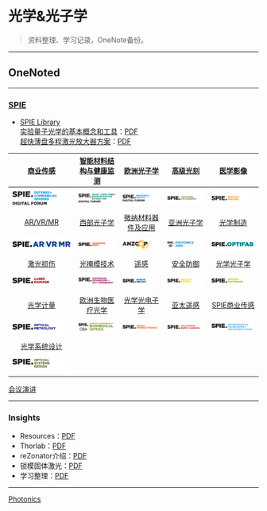# 光学&光子学
> 资料整理、学习记录，OneNote备份。
---

## OneNoted

---
### [SPIE](./laser?id=相关资源)

- [SPIE Library](https://www.spiedigitallibrary.org/)<br>
[实验量子光学的基本概念和工具](https://doi.org/10.1117/12.2321658)：<a href="./sources/light/107410T.pdf" target="_blank">PDF</a><br> 
[超快薄盘多程激光放大器方案](https://doi.org/10.1117/1.OE.58.9.096102)：<a href="./sources/light/096102_1.pdf" target="_blank">PDF</a><br> 

[商业传感](https://www.spiedigitallibrary.org/conference-proceedings-of-spie/browse/SPIE-Defense-Commercial-Sensing/2020)|[智能材料结构与健康监测](https://www.spiedigitallibrary.org/conference-proceedings-of-spie/browse/SPIE-Smart-Structures-and-Materials-Nondestructive-Evaluation-and-Health-Monitoring/2020)|[欧洲光子学](https://www.spiedigitallibrary.org/conference-proceedings-of-spie/browse/SPIE-Photonics-Europe/2020)|[高级光刻](https://www.spiedigitallibrary.org/conference-proceedings-of-spie/browse/SPIE-Advanced-Lithography/2020)|[医学影像](https://www.spiedigitallibrary.org/conference-proceedings-of-spie/browse/SPIE-Medical-Imaging/2020)
:--:|:--:|:--:|:--:|:--:
<img src="./sources/light/pic/DCS-DF.svg" width="99%">|<img src="./sources/light/pic/SS-DF.svg" width="99%">|<img src="./sources/light/pic/EPE-DF.svg" width="99%">|<img src="./sources/light/pic/al.gif" width="99%">|<img src="./sources/light/pic/mi.svg" width="99%">
[AR/VR/MR](https://www.spiedigitallibrary.org/conference-proceedings-of-spie/browse/SPIE-AR-VR-MR/2020)|[西部光子学](https://www.spiedigitallibrary.org/conference-proceedings-of-spie/browse/SPIE-Photonics-West/2020)|[微纳材料器件及应用](https://www.spiedigitallibrary.org/conference-proceedings-of-spie/browse/SPIE-Micro-Nano-Materials-Devices-and-Applications/2019)|[亚洲光子学](https://www.spiedigitallibrary.org/conference-proceedings-of-spie/browse/SPIE-COS-Photonics-Asia/2019)|[光学制造](https://www.spiedigitallibrary.org/conference-proceedings-of-spie/browse/SPIE-Optifab/2019)
<img src="./sources/light/pic/xr.gif" width="99%">|<img src="./sources/light/pic/pw.gif" width="99%">|<img src="./sources/light/pic/AU19.svg" width="99%">|<img src="./sources/light/pic/pa.gif" width="99%">|<img src="./sources/light/pic/ofb.gif" width="99%">
[激光损伤](https://www.spiedigitallibrary.org/conference-proceedings-of-spie/browse/SPIE-Laser-Damage/2019)|[光掩模技术](https://www.spiedigitallibrary.org/conference-proceedings-of-spie/browse/SPIE-Photomask-Technology/2019)|[遥感](https://www.spiedigitallibrary.org/conference-proceedings-of-spie/browse/SPIE-Remote-Sensing/2019)|[安全防御](https://www.spiedigitallibrary.org/conference-proceedings-of-spie/browse/SPIE-Security-Defence/2019)|[光学光子学](https://www.spiedigitallibrary.org/conference-proceedings-of-spie/browse/SPIE-Optics-Photonics/2019)
<img src="./sources/light/pic/ld.gif" width="99%">|<img src="./sources/light/pic/PUV.gif" width="99%">|<img src="./sources/light/pic/ers.gif" width="99%">|<img src="./sources/light/pic/esd.gif" width="99%">|<img src="./sources/light/pic/op.gif" width="99%">
[光学计量](https://www.spiedigitallibrary.org/conference-proceedings-of-spie/browse/SPIE-Optical-Metrology/2019)|[欧洲生物医疗光学](https://www.spiedigitallibrary.org/conference-proceedings-of-spie/browse/SPIE-European-Conference-on-Biomedical-Optics/2019)|[光学光电子学](https://www.spiedigitallibrary.org/conference-proceedings-of-spie/browse/SPIE-Optics-Optoelectronics/2019)|[亚太遥感](https://www.spiedigitallibrary.org/conference-proceedings-of-spie/browse/SPIE-Asia-Pacific-Remote-Sensing/2018)|[SPIE商业传感](https://www.spiedigitallibrary.org/conference-proceedings-of-spie/browse/SPIE-Astronomical-Telescopes-Instrumentation/2018)
<img src="./sources/light/pic/EOM.gif" width="99%">|<img src="./sources/light/pic/ebo.gif" width="99%">|<img src="./sources/light/pic/eoo.gif" width="99%">|<img src="./sources/light/pic/ae.svg" width="99%">|<img src="./sources/light/pic/as.gif" width="99%">
[光学系统设计](https://www.spiedigitallibrary.org/conference-proceedings-of-spie/browse/SPIE-Optical-Systems-Design/2018)| | | | 
<img src="./sources/light/pic/eod.gif" width="99%">| | | | 

[会议演讲](https://www.spiedigitallibrary.org/conference-presentations)<br>


---
### Insights

- Resources：<a href="./sources/light/Technical Resources.pdf" target="_blank">PDF</a><br> 
- Thorlab：<a href="./sources/light/Thorlab.pdf" target="_blank">PDF</a><br> 
- reZonator介绍：<a href="./sources/light/reZonator.pdf" target="_blank">PDF</a><br> 
- 锁模固体激光：<a href="./sources/light/modelocking.pdf" target="_blank">PDF</a><br> 
- 学习整理：<a href="./sources/light/learn.pdf" target="_blank">PDF</a><br> 

---

[Photonics](https://www.rp-photonics.com/categories.html)<br>

